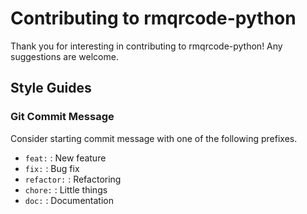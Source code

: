 # Contributing to rmqrcode-python

Thank you for interesting in contributing to rmqrcode-python! Any suggestions are welcome.

## Style Guides
### Git Commit Message

Consider starting commit message with one of the following prefixes.
- `feat:` : New feature
- `fix:` : Bug fix
- `refactor:` : Refactoring
- `chore:` : Little things
- `doc:` : Documentation
